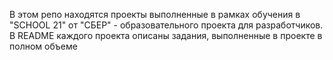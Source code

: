 В этом репо находятся проекты выполненные в рамках обучения в "SCHOOL 21" от "СБЕР" - образовательного проекта для разработчиков. В README каждого проекта описаны задания, выполненные в проекте в полном объеме
